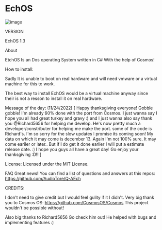 # EchOS

![image](https://user-images.githubusercontent.com/95601200/182506219-8fd30d30-9055-4be2-85a0-c74c35034082.png)





VERSION

EchOS 1.3


About

EtchOS Is an Dos operating System written in C# With the help of Cosmos!

How to install:

Sadly It is unable to boot on real hardware and will need vmware or a virtual machine for this to work.

The best way to install EchOS would be a virtual machine anyway since their is not a resson to install it on real hardware.


Message of the day: (11/24/2022)
[
  Happy thanksgiving everyone! Gobble gobble! I'm already 90% done with the port from Cosmos. I just wanna say
  I hope you all had great turkey and gravy :) and I just wanna also say thank you @Richard5656 for helping me develop.
  He's now pretty much a developer/constributer for helping me make the port. some of the code is Richard's.
  I'm so sorry for the slow updates I promise its coming soon! My data on which it may come is december 13. Again
  I'm not 100% sure. It may come eariler or later.. But if I do get it done earlier I will put a estimate release date. :)
  I hope you guys all have a great day! Go enjoy your thanksgiving :D!!
]



License:
Licensed under the MIT License.

FAQ
Great news! You can find a list of questions and answers at this repos:
https://github.com/AudioTore/Q-AEch





CREDITS:

I don't need to give credit but I would feel gulity if it I didn't.
Very big thank you to Cosmos OS: https://github.com/CosmosOS/Cosmos
This project wouldn't be possible without!

Also big thanks to Richard5656 Go check him out!
He helped with bugs and implementing features :)
